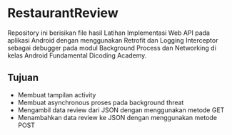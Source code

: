 # RestaurantReview

Repository ini berisikan file hasil Latihan Implementasi Web API pada aplikasi Android dengan menggunakan Retrofit dan Logging Interceptor sebagai debugger pada modul Background Process dan Networking di kelas Android Fundamental Dicoding Academy.

## Tujuan
- Membuat tampilan activity
- Membuat asynchronous proses pada background threat
- Mengambil data review dari JSON dengan menggunakan metode GET
- Menambahkan data review ke JSON dengan menggunakan metode POST
